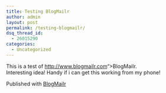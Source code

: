 ```yaml
---
title: Testing BlogMailr
author: admin
layout: post
permalink: /testing-blogmailr/
dsq_thread_id:
  - 26015290
categories:
  - Uncategorized
---
```

This is a test of <a><a href="http://www.blogmailr.com">http://www.blogmailr.com</a>&#8220;>BlogMailr</a>.   
Interesting idea! Handy if i can get this working from my phone! 

Published with [BlogMailr][1]

 [1]: http://www.blogmailr.com/